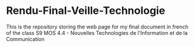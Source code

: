 # Rendu-Final-Veille-Technologie

This is the repository storing the web page for my final document in french of the class S9 MOS 4.4 - Nouvelles Technologies de l'Information et de la Communication
